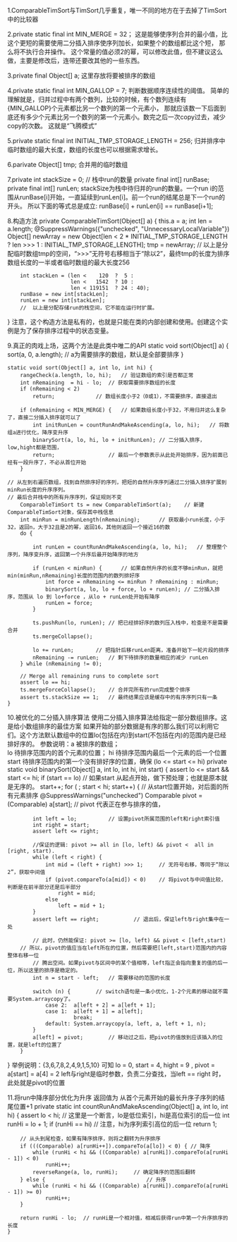 1.ComparableTimSort与TimSort几乎重复，唯一不同的地方在于去掉了TimSort中的比较器


2.private static final int MIN_MERGE = 32；
  这是能够使序列合并的最小值，比这个更短的需要使用二分插入排序使序列加长，如果整个的数组都比这个短，
  那么将不执行合并操作。
  这个常量的值必须2的幂，可以修改此值，但不建议这么做，主要是修改后，连带还要改其他的一些东西。

3.private final Object[] a;
  这里存放将要被排序的数组

4.private static final int MIN_GALLOP = 7;
  判断数据顺序连续性的阈值。
  简单的理解就是，归并过程中有两个数列，比较的时候，有个数列连续有{MIN_GALLOP}个元素都比另一个数列的第一个元素小，
  那就应该数一下后面到底还有多少个元素比另一个数列的第一个元素小。数完之后一次copy过去，减少copy的次数。
  这就是“飞腾模式”

5.private static final int INITIAL_TMP_STORAGE_LENGTH = 256;
  归并排序中临时数组的最大长度，数组的长度也可以根据需求增长。

6.parivate Object[] tmp;
  合并用的临时数组

7.private int stackSize = 0; // 栈中run的数量
  private final int[] runBase;
  private final int[] runLen;
  stackSize为栈中待归并的run的数量。一个run i的范围从runBase[i]开始，一直延续到runLen[i]。前一个run的结尾总是下一个run的开头。
  所以下面的等式总是成立: runBase[i] + runLen[i] == runBase[i+1];

8.构造方法
  private ComparableTimSort(Object[] a) {
        this.a = a;
        int len = a.length;
        @SuppressWarnings({"unchecked", "UnnecessaryLocalVariable"})
        Object[] newArray = new Object[len < 2 * INITIAL_TMP_STORAGE_LENGTH ? len >>> 1 : INITIAL_TMP_STORAGE_LENGTH];
        tmp = newArray;
	//  以上是分配临时数组tmp的空间，“>>>”无符号右移相当于“除以2”，最终tmp的长度为排序数组长度的一半或者临时数组的最大长度256

        int stackLen = (len <    120  ?  5 :
                        len <   1542  ? 10 :
                        len < 119151  ? 24 : 40);
        runBase = new int[stackLen];
        runLen = new int[stackLen];
        //  以上是分配存储run的栈空间，它不能在运行时扩展。
  }
  注意，这个构造方法是私有的，也就是只能在类的内部创建和使用。创建这个实例是为了保存排序过程中的状态变量。


9.真正的肉戏上场，这两个方法是此类中唯二的API
    static void sort(Object[] a) {
          sort(a, 0, a.length);		// a为需要排序的数组，默认是全部要排序
    }

    static void sort(Object[] a, int lo, int hi) {
        rangeCheck(a.length, lo, hi);	// 验证数组的索引是否都正常
        int nRemaining  = hi - lo;	// 获取需要排序数组的长度
        if (nRemaining < 2)
            return;  			// 数组长度小于2（0或1），不需要排序，直接退出

        if (nRemaining < MIN_MERGE) {	// 如果数组长度小于32，不用归并这么复杂了，直接二分插入排序就可以了
            int initRunLen = countRunAndMakeAscending(a, lo, hi);	// 将数组a进行优化，降序变升序
            binarySort(a, lo, hi, lo + initRunLen);	// 二分插入排序，low,hight都是范围，
            return;					// 最后一个参数表示从此处开始排序，因为前面已经有一段升序了，不必从首位开始
        }

	// 从左到右遍历数组，找到自然排序好的序列，把短的自然升序序列通过二分插入排序扩展到minRun长度的升序序列。
	// 最后合并栈中的所有升序序列，保证规则不变
        ComparableTimSort ts = new ComparableTimSort(a);	// 新建ComparableTimSort对象，保存其中栈信息
        int minRun = minRunLength(nRemaining);		// 获取最小run长度，小于32，返回n，大于32且是2的幂，返回16，其他则返回一个接近16的数
        do {							
          
            int runLen = countRunAndMakeAscending(a, lo, hi);	// 整理整个序列，降序变升序，返回第一个升序后最开始降序的地方

            if (runLen < minRun) {		// 如果自然升序的长度不够minRun，就把 min(minRun,nRemaining)长度的范围内的数列排好序
                int force = nRemaining <= minRun ? nRemaining : minRun;
                binarySort(a, lo, lo + force, lo + runLen);	// 二分插入排序，范围从 lo 到 lo+force ，从lo + runLen处开始有降序
                runLen = force;
            }

            ts.pushRun(lo, runLen);	// 把已经排好序的数列压入栈中，检查是不是需要合并
            ts.mergeCollapse();

            lo += runLen;		// 把指针后移runLen距离，准备开始下一轮片段的排序
            nRemaining -= runLen;	// 剩下待排序的数量相应的减少 runLen
        } while (nRemaining != 0);

        // Merge all remaining runs to complete sort
        assert lo == hi;
        ts.mergeForceCollapse();	// 合并完所有的run完成整个排序
        assert ts.stackSize == 1;	// 最终结果应该是缓存中的有序序列只有一条
    }


10.被优化的二分插入排序算法
  使用二分插入排序算法给指定一部分数组排序。这是给小数组排序的最佳方案
  如果开始的部分数据是有序的那么我们可以利用它们。这个方法默认数组中的位置lo(包括在内)到start(不包括在内)的范围内是已经排好序的。
  参数说明：a      被排序的数组；        
	    lo     待排序范围内的首个元素的位置；
	    hi     待排序范围内最后一个元素的后一个位置
 	    start  待排序范围内的第一个没有排好序的位置，确保 (lo <= start <= hi)
  private static void binarySort(Object[] a, int lo, int hi, int start) {
        assert lo <= start && start <= hi;
        if (start == lo)		// 如果start 从起点开始，做下预处理；也就是原本就是无序的。
            start++;
        for ( ; start < hi; start++) {		// 从start位置开始，对后面的所有元素排序
            @SuppressWarnings("unchecked")
            Comparable<Object> pivot = (Comparable) a[start];	// pivot 代表正在参与排序的值，

            int left = lo;			// 设置pivot所属范围的left和right索引值
            int right = start;
            assert left <= right;

            //保证的逻辑: pivot >= all in [lo, left) && pivot <  all in [right, start).
            while (left < right) {
                int mid = (left + right) >>> 1;		// 无符号右移，等同于“除以2”，获取中间值
                if (pivot.compareTo(a[mid]) < 0)	// 将pivot与中间值比较，判断是在前半部分还是后半部分
                    right = mid;
                else
                    left = mid + 1;
            }
            assert left == right;			// 退出后，保证left与right集中在一处

            // 此时，仍然能保证: pivot >= [lo, left) && pivot < [left,start)
	    // 所以，pivot的值应当在left所在的位置，然后需要把[left,start)范围内的内容整体右移一位
            // 腾出空间。如果pivot与区间中的某个值相等，left指正会指向重复的值的后一位，所以这里的排序是稳定的。
            int n = start - left;  	// 需要移动的范围的长度
           
            switch (n) {		// switch语句是一条小优化，1-2个元素的移动就不需要System.arraycopy了。
                case 2:  a[left + 2] = a[left + 1];
                case 1:  a[left + 1] = a[left];
                         break;
                default: System.arraycopy(a, left, a, left + 1, n);
            }
            a[left] = pivot; 		// 移动过之后，把pivot的值放到应该插入的位置，就是left的位置了
        }
  }
  举例说明：{3,6,7,8,2,4,9,1,5,10}
  可知 lo = 0, start = 4, hight = 9 , pivot = a[start] = a[4] = 2
  left与right是临时参数，负责二分查找，当left == right 时，此处就是pivot的位置


11.将run中降序部分优化为升序
  返回值为 从首个元素开始的最长升序子序列的结尾位置+1
    private static int countRunAndMakeAscending(Object[] a, int lo, int hi) {
        assert lo < hi;		// 这里是一个断言，lo是低位索引，hi是高位索引的后一位
        int runHi = lo + 1;	
        if (runHi == hi)	// 注意，hi为序列索引高位的后一位
            return 1;

        // 从头到尾检查，如果有降序排序，则将之翻转为升序排序
        if (((Comparable) a[runHi++]).compareTo(a[lo]) < 0) { // 降序
            while (runHi < hi && ((Comparable) a[runHi]).compareTo(a[runHi - 1]) < 0)
                runHi++;
            reverseRange(a, lo, runHi);		// 确定降序的范围后翻转
        } else {                                // 升序
            while (runHi < hi && ((Comparable) a[runHi]).compareTo(a[runHi - 1]) >= 0)
                runHi++;
        }

        return runHi - lo;	// runHi是一个相对值，相减后获得run中第一个升序排序的长度
    }
